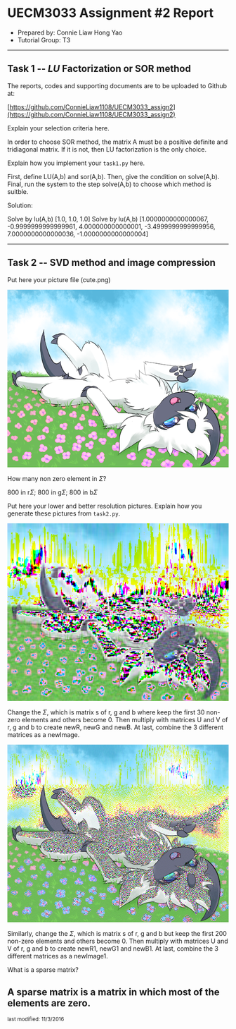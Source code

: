 UECM3033 Assignment #2 Report
========================================================

- Prepared by: Connie Liaw Hong Yao
- Tutorial Group: T3

--------------------------------------------------------

## Task 1 --  $LU$ Factorization or SOR method

The reports, codes and supporting documents are to be uploaded to Github at: 

[https://github.com/ConnieLiaw1108/UECM3033_assign2](https://github.com/ConnieLiaw1108/UECM3033_assign2)

Explain your selection criteria here.

In order to choose SOR method, the matrix A must be a positive definite and tridiagonal matrix. If it is not, then LU factorization is the only choice.

Explain how you implement your `task1.py` here.

First, define LU(A,b) and sor(A,b).
Then, give the condition on solve(A,b).
Final, run the system to the step solve(A,b) to choose which method is suitble.

Solution:

Solve by lu(A,b)
[1.0, 1.0, 1.0]
Solve by lu(A,b)
[1.0000000000000067, -0.9999999999999961, 4.000000000000001,
 -3.4999999999999956, 7.0000000000000036, -1.0000000000000004]

---------------------------------------------------------

## Task 2 -- SVD method and image compression

Put here your picture file (cute.png)

![cute.png](cute.png)

How many non zero element in $\Sigma$?

800 in r$\Sigma$; 800 in g$\Sigma$; 800 in b$\Sigma$

Put here your lower and better resolution pictures. Explain how you generate
these pictures from `task2.py`.

![badCute.png](badCute.png)

Change the $\Sigma$, which is matrix s of r, g and b where keep the first 30 non-zero elements and others become 0.
Then multiply with matrices U and V of r, g and b to create newR, newG and newB.
At last, combine the 3 different matrices as a newImage.

![goodCute.png](goodCute.png)

Similarly, change the $\Sigma$, which is matrix s of r, g and b but keep the first 200 non-zero elements and others become 0.
Then multiply with matrices U and V of r, g and b to create newR1, newG1 and newB1.
At last, combine the 3 different matrices as a newImage1.

What is a sparse matrix?

A sparse matrix is a matrix in which most of the elements are zero.
-----------------------------------

<sup>last modified: 11/3/2016</sup>
